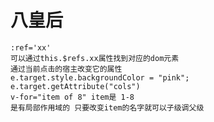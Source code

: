 # 八皇后
    :ref='xx' 
    可以通过this.$refs.xx属性找到对应的dom元素
    通过当前点击的宿主改变它的属性
    e.target.style.backgroundColor = "pink"; 
    e.target.getAttribute("cols")
    v-for="item of 8" item是 1-8
    是有局部作用域的 只要改变item的名字就可以子级调父级